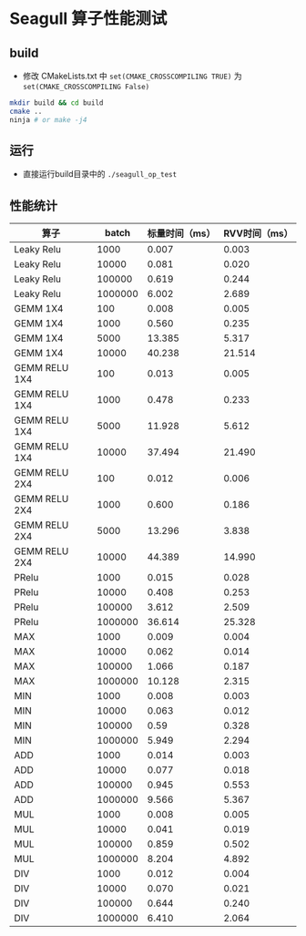 Seagull 算子性能测试
========

## build
- 修改 CMakeLists.txt 中 `set(CMAKE_CROSSCOMPILING TRUE)` 为 `set(CMAKE_CROSSCOMPILING False)`
```sh
mkdir build && cd build
cmake ..
ninja # or make -j4
```
## 运行

- 直接运行build目录中的 `./seagull_op_test`

## 性能统计

| 算子 | batch | 标量时间（ms）| RVV时间（ms）|
|----|----|----|----|
|Leaky Relu| 1000 |0.007|0.003|
|Leaky Relu|10000 |0.081|0.020|
|Leaky Relu|100000|0.619|0.244|
|Leaky Relu|1000000|6.002|2.689|
|GEMM 1X4| 100| 0.008| 0.005|
|GEMM 1X4|1000| 0.560| 0.235|
|GEMM 1X4|5000| 13.385| 5.317|
|GEMM 1X4|10000|40.238|21.514|
|GEMM RELU 1X4| 100| 0.013| 0.005|
|GEMM RELU 1X4|1000| 0.478| 0.233|
|GEMM RELU 1X4|5000| 11.928| 5.612|
|GEMM RELU 1X4|10000|37.494|21.490|
|GEMM RELU 2X4| 100| 0.012| 0.006|
|GEMM RELU 2X4|1000| 0.600| 0.186|
|GEMM RELU 2X4|5000| 13.296| 3.838|
|GEMM RELU 2X4|10000|44.389|14.990|
|PRelu | 1000| 0.015|0.028|
|PRelu |10000|0.408|0.253|
|PRelu |100000|3.612|2.509|
|PRelu |1000000|36.614|25.328|
|MAX | 1000|0.009|0.004|
|MAX |10000|0.062|0.014|
|MAX |100000|1.066|0.187|
|MAX |1000000|10.128|2.315|
|MIN | 1000|0.008|0.003|
|MIN |10000|0.063|0.012|
|MIN |100000|0.59|0.328|
|MIN |1000000|5.949|2.294|
|ADD | 1000|0.014|0.003|
|ADD |10000|0.077|0.018|
|ADD |100000|0.945|0.553|
|ADD |1000000|9.566|5.367|
|MUL |1000|0.008|0.005|
|MUL |10000|0.041|0.019|
|MUL |100000|0.859|0.502|
|MUL |1000000|8.204|4.892|
|DIV |1000|0.012|0.004|
|DIV |10000|0.070|0.021|
|DIV |100000|0.644|0.240|
|DIV |1000000|6.410|2.064|
